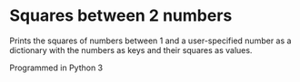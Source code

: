 # Squares between 2 numbers
Prints the squares of numbers between 1 and a user-specified number as a dictionary with the numbers as keys and their squares as values.

Programmed in Python 3
